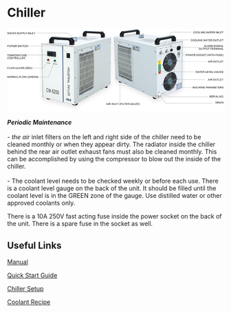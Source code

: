 # Chiller

![](../.gitbook/assets/chiller.jpg)

_**Periodic Maintenance**_ \
\
_- the air_ inlet filters on the left and right side of the chiller need to be cleaned monthly or when they appear dirty. The radiator inside the chiller behind the rear air outlet exhaust fans must also be cleaned monthly. This can be accomplished by using the compressor to blow out the inside of the chiller.\
\
\- The coolant level needs to be checked weekly or before each use. There is a coolant level gauge on the back of the unit. It should be filled until the coolant level is in the GREEN zone of the gauge. Use distilled water or other approved coolants only.

There is a 10A 250V fast acting fuse inside the power socket on the back of the unit. There is a spare fuse in the socket as well.

## Useful Links

[Manual](https://drive.google.com/file/d/1Jof2Do8vmVJm1ZrZEwuOgQ0B-mArA3jt/view?usp=sharing)

[Quick Start Guide](https://drive.google.com/open?id=19k9Gs7ne4wrSUq2\_x1pxwlwmF7vBXS7R)

[Chiller Setup](https://youtu.be/w0soQMapbIU)

[Coolant Recipe](https://lasergods.com/laser-water-coolants-additives/#The\_Secret\_Recipe)
